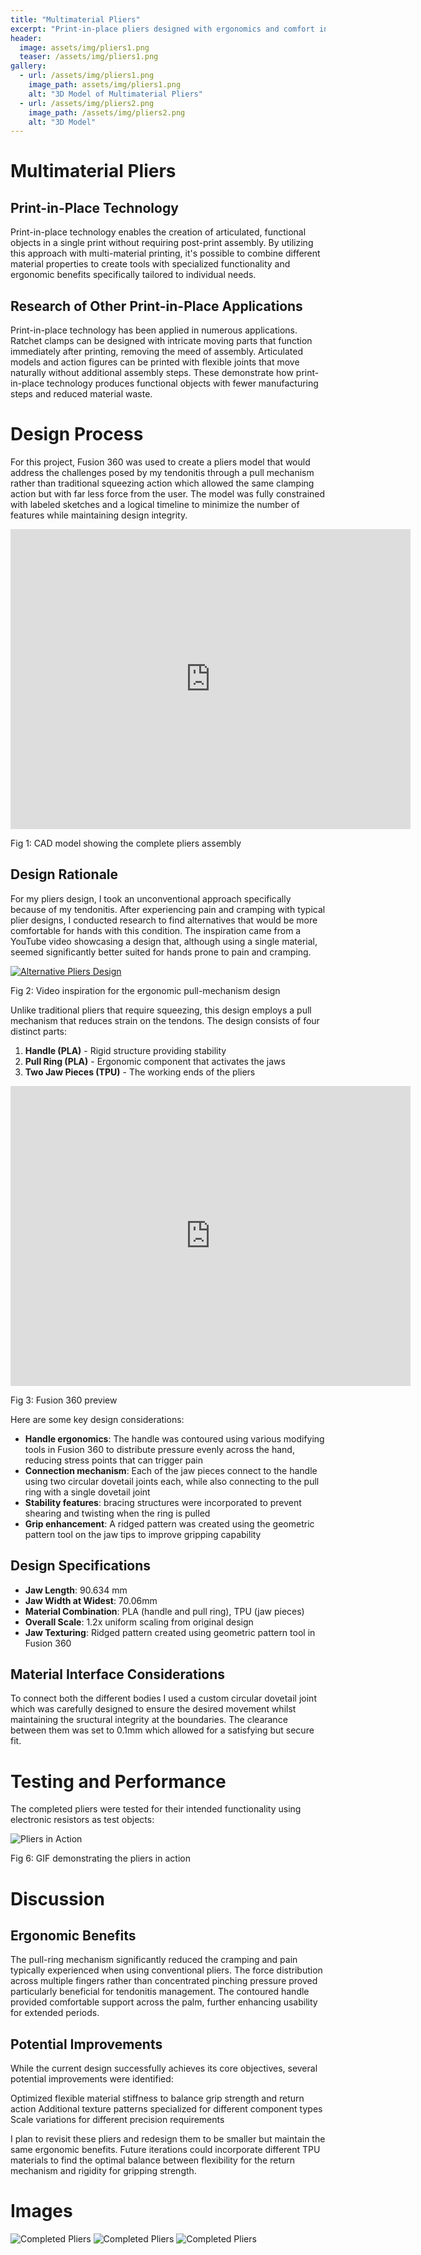 ```yaml
---
title: "Multimaterial Pliers"
excerpt: "Print-in-place pliers designed with ergonomics and comfort in mind"
header:
  image: assets/img/pliers1.png
  teaser: /assets/img/pliers1.png
gallery:
  - url: /assets/img/pliers1.png
    image_path: assets/img/pliers1.png
    alt: "3D Model of Multimaterial Pliers"
  - url: /assets/img/pliers2.png
    image_path: /assets/img/pliers2.png
    alt: "3D Model"
---
```

# Multimaterial Pliers

## Print-in-Place Technology
Print-in-place technology enables the creation of articulated, functional objects in a single print without requiring post-print assembly. By utilizing this approach with multi-material printing, it's possible to combine different material properties to create tools with specialized functionality and ergonomic benefits specifically tailored to individual needs.

## Research of Other Print-in-Place Applications
Print-in-place technology has been applied in numerous applications. Ratchet clamps can be designed with intricate moving parts that function immediately after printing, removing the meed of assembly. Articulated models and action figures can be printed with flexible joints that move naturally without additional assembly steps. These demonstrate how print-in-place technology produces functional objects with fewer manufacturing steps and reduced material waste. 

# Design Process
For this project, Fusion 360 was used to create a pliers model that would address the challenges posed by my tendonitis through a pull mechanism rather than traditional squeezing action which allowed the same clamping action but with far less force from the user. The model was fully constrained with labeled sketches and a logical timeline to minimize the number of features while maintaining design integrity.

<iframe src="https://vanderbilt643.autodesk360.com/shares/public/SH286ddQT78850c0d8a409a8fe8f3b5e14d8?mode=embed" width="640" height="480" allowfullscreen="true" webkitallowfullscreen="true" mozallowfullscreen="true"  frameborder="0"></iframe>

Fig 1: CAD model showing the complete pliers assembly

## Design Rationale
For my pliers design, I took an unconventional approach specifically because of my tendonitis. After experiencing pain and cramping with typical plier designs, I conducted research to find alternatives that would be more comfortable for hands with this condition. The inspiration came from a YouTube video showcasing a design that, although using a single material, seemed significantly better suited for hands prone to pain and cramping.

[![Alternative Pliers Design](https://img.youtube.com/vi/3r-B4frVzqA/0.jpg)](https://youtube.com/shorts/3r-B4frVzqA?si=3yXAHlzCxmxHVNx7)

Fig 2: Video inspiration for the ergonomic pull-mechanism design

Unlike traditional pliers that require squeezing, this design employs a pull mechanism that reduces strain on the tendons. The design consists of four distinct parts:

1. **Handle (PLA)** - Rigid structure providing stability
2. **Pull Ring (PLA)** - Ergonomic component that activates the jaws
3. **Two Jaw Pieces (TPU)** - The working ends of the pliers

<iframe src="https://vanderbilt643.autodesk360.com/shares/public/SH286ddQT78850c0d8a409a8fe8f3b5e14d8?mode=embed" width="640" height="480" allowfullscreen="true" webkitallowfullscreen="true" mozallowfullscreen="true"  frameborder="0"></iframe>

Fig 3: Fusion 360 preview

Here are some key design considerations:

- **Handle ergonomics**: The handle was contoured using various modifying tools in Fusion 360 to distribute pressure evenly across the hand, reducing stress points that can trigger pain
- **Connection mechanism**: Each of the jaw pieces connect to the handle using two circular dovetail joints each, while also connecting to the pull ring with a single dovetail joint
- **Stability features**: bracing structures were incorporated to prevent shearing and twisting when the ring is pulled
- **Grip enhancement**: A ridged pattern was created using the geometric pattern tool on the jaw tips to improve gripping capability

## Design Specifications
- **Jaw Length**: 90.634 mm
- **Jaw Width at Widest**: 70.06mm
- **Material Combination**: PLA (handle and pull ring), TPU (jaw pieces)
- **Overall Scale**: 1.2x uniform scaling from original design
- **Jaw Texturing**: Ridged pattern created using geometric pattern tool in Fusion 360

## Material Interface Considerations
To connect both the different bodies I used a custom circular dovetail joint which was carefully designed to ensure the desired movement whilst maintaining the sructural integrity at the boundaries. The clearance between them was set to 0.1mm which allowed for a satisfying but secure fit.

# Testing and Performance
The completed pliers were tested for their intended functionality using electronic resistors as test objects:

![Pliers in Action](/assets/img/pliers-operation.gif)

Fig 6: GIF demonstrating the pliers in action

# Discussion
## Ergonomic Benefits
The pull-ring mechanism significantly reduced the cramping and pain typically experienced when using conventional pliers. The force distribution across multiple fingers rather than concentrated pinching pressure proved particularly beneficial for tendonitis management. The contoured handle provided comfortable support across the palm, further enhancing usability for extended periods.

## Potential Improvements
While the current design successfully achieves its core objectives, several potential improvements were identified:

Optimized flexible material stiffness to balance grip strength and return action
Additional texture patterns specialized for different component types
Scale variations for different precision requirements

I plan to revisit these pliers and redesign them to be smaller but maintain the same ergonomic benefits. Future iterations could incorporate different TPU materials to find the optimal balance between flexibility for the return mechanism and rigidity for gripping strength.

# Images
![Completed Pliers](/assets/img/pliers1.jpg)
![Completed Pliers](/assets/img/pliers2.jpg)
![Completed Pliers](/assets/img/pliers3.jpg)